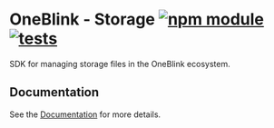 # OneBlink - Storage [![npm module](https://img.shields.io/npm/v/@oneblink/storage.svg)](https://www.npmjs.com/package/@oneblink/storage) [![tests](https://github.com/oneblink/storage/actions/workflows/test.yml/badge.svg)](https://github.com/oneblink/apstorageps/actions)

SDK for managing storage files in the OneBlink ecosystem.

## Documentation

See the [Documentation](https://oneblink.github.io/storage/) for more details.
